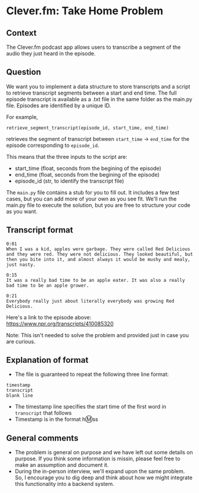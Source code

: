 # Clever.fm: Take Home Problem

## Context

The Clever.fm podcast app allows users to transcribe a segment of the audio
they just heard in the episode.

## Question

We want you to implement a data structure to store transcripts and a script to
retrieve transcript segments between a start and end time. The full episode
transcript is available as a .txt file in the same folder as the main.py file.
Episodes are identified by a unique ID.

For example,
```
retrieve_segment_transcript(episode_id, start_time, end_time)
```
retrieves the segment of transcript between `start_time` -> `end_time` for the
episode corresponding to `episode_id`.

This means that the three inputs to the script are:
- start_time (float, seconds from the begining of the episode)
- end_time (float, seconds from the begining of the episode)
- episode_id (str, to identify the transcript file)

The `main.py` file contains a stub for you to fill out. It includes a few test
cases, but you can add more of your own as you see fit. We'll run the main.py
file to execute the solution, but you are free to structure your code as you
want.

## Transcript format

```
0:01  
When I was a kid, apples were garbage. They were called Red Delicious and they were red. They were not delicious. They looked beautiful, but then you bite into it, and almost always it would be mushy and mealy, just nasty.

0:15  
It was a really bad time to be an apple eater. It was also a really bad time to be an apple grower.

0:21  
Everybody really just about literally everybody was growing Red Delicious.

```

Here's a link to the episode above: https://www.npr.org/transcripts/410085320

Note: This isn't needed to solve the problem and provided just in case you are
curious.

## Explanation of format

- The file is guaranteed to repeat the following three line format:
```
timestamp
transcript
blank line
```
- The timestamp line specifies the start time of the first word in `transcript` that follows
- Timestamp is in the format h:m:ss

## General comments

- The problem is general on purpose and we have left out some details on purpose.
If you think some information is missin, please feel free to make an assumption and document it. 
- During the in-person interview, we'll expand upon the same problem. So, I encourage you to dig deep and think about how we might integrate this functionality into a backend system.
